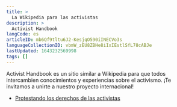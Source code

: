 ```yaml
---
title: >
  La Wikipedia para las activistas
description: >
  Activist Handbook
langCode: es
articleID: mb6Qf9tltu6J2-KesjqO590iINECVo3s
languageCollectionID: vbmW_zEU8ZBHe8iIxIEstlSfL78cABJe
lastUpdated: 1643232569998
tags: []
---
```


Activist Handbook es un sitio similar a Wikipedia para que todos intercambien conocimientos y experiencias sobre el activismo. ¡Te invitamos a unirte a nuestro proyecto internacional!

-   [Protestando los derechos de las activistas](/es/rights/united-states)